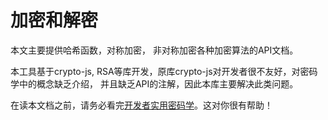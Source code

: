 # 加密和解密

本文主要提供哈希函数，对称加密， 非对称加密各种加密算法的API文档。

本工具基于crypto-js, RSA等库开发，原库crypto-js对开发者很不友好，对密码学中的概念缺乏介绍， 并且缺乏API的注解，因此本库主要解决此类问题。

在读本文档之前，请务必看完[开发者实用密码学](/shared/crypto/)。这对你很有帮助！